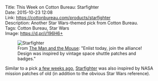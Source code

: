 Title: This Week on Cotton Bureau: Starfighter  
Date: 2015-10-23 12:08  
Link: https://cottonbureau.com/products/starfighter  
Description: Another Star Wars-themed pick from Cotton Bureau.  
Tags: Cotton Bureau, Star Wars  
Image: https://d.pr/i/196H6+  

<figure>
	<img src="https://d.pr/i/196H6+" alt="Starfighter" title="'Starfighter' on Cotton Bureau">
	<figcaption>From <a href="http://twitter.com/manandmouse" title="The designer's Twitter account">The Man and the Mouse</a>: "Enlist today, join the alliance! Design was inspired by vintage space shuttle patches and badges."</figcaption>
</figure>

Similar to a pick [a few weeks ago][1], [Starfighter][2] was also inspired by NASA mission patches of old (in addition to the obvious Star Wars reference).

[1]: /2015/9/30/this-week-on-cotton-bureau-millennium-falcon "My 'This Week on Cotton Bureau' entry for September 30, 2015"
[2]: https://cottonbureau.com/products/starfighter "'Straighter' on Cotton Bureau"
